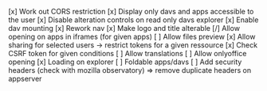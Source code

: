 [x] Work out CORS restriction
[x] Display only davs and apps accessible to the user
[x] Disable alteration controls on read only davs explorer
[x] Enable dav mounting
[x] Rework nav
[x] Make logo and title alterable
[/] Allow opening on apps in iframes (for given apps)
[ ] Allow files preview
[x] Allow sharing for selected users -> restrict tokens for a given ressource
[x] Check CSRF token for given conditions
[ ] Allow translations
[ ] Allow onlyoffice opening
[x] Loading on explorer
[ ] Foldable apps/davs
[ ] Add security headers (check with mozilla observatory) => remove duplicate headers on appserver
